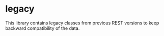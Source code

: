 # legacy
This library contains legacy classes from previous REST versions to keep backward compatibility of the data.
